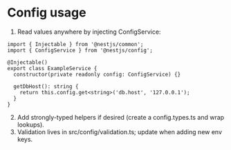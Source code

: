 # Config usage

1) Read values anywhere by injecting ConfigService:

```
import { Injectable } from '@nestjs/common';
import { ConfigService } from '@nestjs/config';

@Injectable()
export class ExampleService {
  constructor(private readonly config: ConfigService) {}

  getDbHost(): string {
    return this.config.get<string>('db.host', '127.0.0.1');
  }
}
```

2) Add strongly-typed helpers if desired (create a config.types.ts and wrap lookups).
3) Validation lives in src/config/validation.ts; update when adding new env keys.
